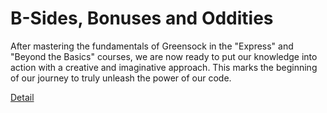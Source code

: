 # B-Sides, Bonuses and Oddities

After mastering the fundamentals of Greensock in the "Express" and "Beyond the Basics" courses, we are now ready to put our knowledge into action with a creative and imaginative approach. This marks the beginning of our journey to truly unleash the power of our code. 

[Detail](https://eduitfree.com/LMNn)